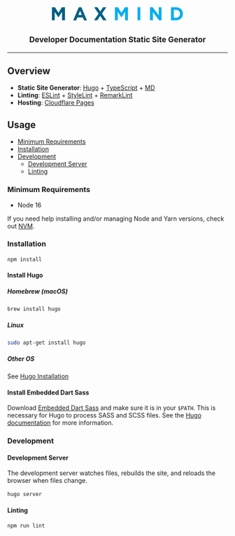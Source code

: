 <h2 align="center">
  <img
    alt="MaxMind"
    src="./assets/maxmind-logo.svg"
    width="300"
  />
  <br/>
  <br/>
  <small>Developer Documentation Static Site Generator</small>
</h3>

* * *

## Overview

- **Static Site Generator**: [Hugo](https://gohugo.io/) +
  [TypeScript](https://www.typescriptlang.org/) +
  [MD](https://www.markdownguide.org/)
- **Linting**: [ESLint](https://eslint.org/) +
  [StyleLint](https://stylelint.io/) +
  [RemarkLint](https://github.com/remarkjs/remark-lint)
- **Hosting**: [Cloudflare Pages](https://pages.cloudflare.com/)

## Usage

- [Minimum Requirements](#minimum-requirements)
- [Installation](#installation)
- [Development](#development)
  - [Development Server](#development-server)
  - [Linting](#linting)

### Minimum Requirements

- Node 16

If you need help installing and/or managing Node and Yarn versions, check out [NVM](https://github.com/nvm-sh/nvm).

### Installation

```sh
npm install
```

#### Install Hugo

##### Homebrew (macOS)

```sh
brew install hugo
```

##### Linux

```sh
sudo apt-get install hugo
```

##### Other OS

See [Hugo Installation](https://gohugo.io/getting-started/installing/)

#### Install Embedded Dart Sass

Download [Embedded Dart Sass](https://github.com/sass/dart-sass-embedded/releases)
and make sure it is in your `$PATH`. This is necessary for Hugo to process SASS
and SCSS files. See the [Hugo documentation](https://gohugo.io/hugo-pipes/scss-sass/)
for more information.

### Development

#### Development Server

The development server watches files, rebuilds the site, and reloads the browser
when files change.

```sh
hugo server
```

#### Linting

```sh
npm run lint
```
